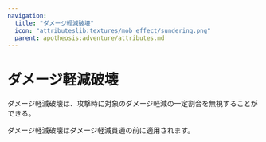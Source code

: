 ```yaml
---
navigation:
  title: "ダメージ軽減破壊"
  icon: "attributeslib:textures/mob_effect/sundering.png"
  parent: apotheosis:adventure/attributes.md
---
```


# ダメージ軽減破壊

<Color id="blue">ダメージ軽減破壊</Color>は、攻撃時に対象のダメージ軽減の一定割合を無視することができる。

<Color id="blue">ダメージ軽減破壊</Color>は<Color id="blue">ダメージ軽減貫通</Color>の前に適用されます。

